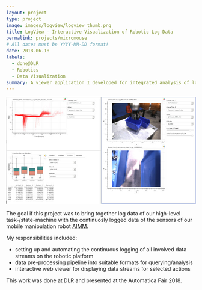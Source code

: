```yaml
---
layout: project
type: project
image: images/logview/logview_thumb.png
title: LogView - Interactive Visualization of Robotic Log Data 
permalink: projects/micromouse
# All dates must be YYYY-MM-DD format!
date: 2018-06-18
labels:
  - done@DLR
  - Robotics
  - Data Visualization
summary: A viewer application I developed for integrated analysis of logged task-execution data with logged sensor data for our mobile manipulation platform.
---
```


<a href="https://raw.githubusercontent.com/SebastianRiedel/sebastianriedel.github.io/master/images/logview/logview.png" class="ui large right floated rounded image">
  <img src="../images/logview/logview_small.jpg">
</a>

The goal if this project was to bring together log data of our high-level task-/state-machine with the continuosly logged data of the sensors of our mobile manipulation robot [AIMM](https://www.dlr.de/rm/en/desktopdefault.aspx/tabid-11409/#gallery/29194).

My responsibilities included:
- setting up and automating the continuous logging of all involved data streams on the robotic platform
- data pre-processing pipeline into suitable formats for querying/analysis
- interactive web viewer for displaying data streams for selected actions

This work was done at DLR and presented at the Automatica Fair 2018.
